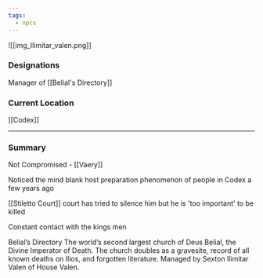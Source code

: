 ```yaml
---
tags:
  - npcs
---
```

![[img_Ilimitar_valen.png]]

### Designations
Manager of [[Belial's Directory]]

### Current Location
[[Codex]]

___
### Summary
Not Compromised - [[Vaery]]

Noticed the mind blank host preparation phenomenon of people in Codex a few years ago

[[Stiletto Court]] court has tried to silence him but he is 'too important' to be killed

Constant contact with the kings men


Belial’s Directory
The world’s second largest church of Deus Belial, the Divine Imperator of Death. The church doubles as a gravesite, record of all known deaths on Ilios, and forgotten literature. Managed by Sexton Ilimitar Valen of House Valen.
